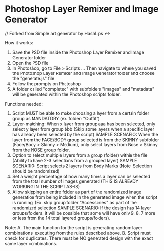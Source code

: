 # Photoshop Layer Remixer and Image Generator
// Forked from Simple art generator by HashLips <->


How it works:

1. Save the PSD file inside the Photoshop Layer Remixer and Image Generator folder
2. Open the PSD file
3. In Photoshop, go to File > Scripts ... Then navigate to where you saved the Photoshop Layer Remixer and Image Generator folder and choose the "generate.js" file
4. Follow the prompts on Photoshop
5. A folder called "completed" with subfolders "images" and "metadata" will be generated within the Photoshop scripts folder.

Functions needed:

1. Script MUST be able to make choosing a layer from a certain folder group as MANDATORY (ex. folder: "Outfit")
2. Layer-matching: When x layer from group aaa has been selected, only select y layer from group bbb (Skip some layers when a specific layer has already been selected by the script)
SAMPLE SCENARIO: When the layer from the FACE/BODY group selected is from the SKINNY subfolder (Face/Body > Skinny > Medium), only select layers from Nose > Skinny from the NOSE group folder.
2. Option to select multiple layers from a group (folder) within the file (Ability to have 2-3 selections from a grouped layer)
SAMPLE SCENARIO: Script selects 2 layers from Body Marks (Note: Selection should be randomized)
3. Set a weight percentage of how many times a layer can be selected from the total number of images generated (THIS IS ALREADY WORKING IN THE SCRIPT AS-IS)
4. Allow skipping an entire folder as part of the randomized image generation from being included in the generated image when the script is running. (Ex. skip group folder "Accessories" as part of the randomized selection
SAMPLE SCENARIO: If the design has 14 layer groups/folders, it will be possible that some will have only 9, 8, 7 more or less from the 14 total layered groups/folders).

Note:
A. The main function for the script is generating random layer combinations, executing from the rules described above.
B. Script must check for duplicates. There must be NO generated design with the exact same layer combinations.
